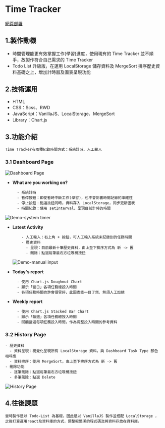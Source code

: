 # Time Tracker

[網頁部署](https://pin50195.github.io/timeTracker/)

## 1.製作動機

- 時間管理能更有效掌握工作(學習)進度，使用現有的 Time Tracker 並不順手，故製作符合自己需求的 Time Tracker
- Todo List 升級版，在運用 LocalStorage 儲存資料及 MergeSort 排序歷史資料基礎之上，增加計時器及圖表呈現功能

## 2.技術運用

- HTML
- CSS：Scss、RWD
- JavaScript：VanillaJS、LocalStorage、MergeSort
- Library：Chart.js

## 3.功能介紹

    Time Tracker有兩種紀錄時間方式：系統計時、人工輸入

### 3.1 Dashboard Page

![Dashboard Page](https://github.com/pin50195/timeTracker/assets/156511146/d4b3263c-2eaf-4b0c-81ff-b54456518b99)


- **What are you working on?**

        - 系統計時
        - 暫停按鈕：即使暫時中斷工作(學習)，也不會影響時間記錄的準確性
        - 停止按鈕：點選按鈕同時，資料存入 LocalStorage，同步更新圖表
        - 時間紀錄：使用 setInterval，呈現目前計時的時間

![Demo-system timer](https://github.com/pin50195/timeTracker/assets/156511146/31f0aad0-9bca-4724-bd15-d8e00f157488)

- **Latest Activity**

          - 人工輸入：右上角 + 按鈕，可人工輸入系統未記錄到的任務時間
          - 歷史資料
            - 呈現：目前最新十筆歷史資料，由上至下排序方式為 新 -> 舊
            - 刪除：點選每筆最右方垃圾桶按鈕

  ![Demo-manual input](https://github.com/pin50195/timeTracker/assets/156511146/f62fc3fa-f176-40c8-ab9a-067adf9a9aef)

- **Today's report**

        - 使用 Chart.js Doughnut Chart
        - 顯示「當日」各項任務總投入時間
        - 各項任務時間也許會很零碎，此圖表能一目了然，無須人工加總

- **Weekly report**

        - 使用 Chart.js Stacked Bar Chart
        - 顯示「每週」各項任務總投入時間
        - 回顧當週每項任務投入時間，作為調整投入時間的參考資料

### 3.2 History Page

    - 歷史資料
      - 資料呈現：視覺化呈現所有 LocalStorage 資料，與 Dashboard Task Type 顏色相呼應
      - 資料排序：使用 MergeSort，由上至下排序方式為 新 -> 舊
    - 刪除功能
      - 逐筆刪除：點選每筆最右方垃圾桶按鈕
      - 多筆刪除：點選 Delete

![History Page](https://github.com/pin50195/timeTracker/assets/156511146/61c186da-d1fb-48ce-8547-acf636ecd399)

## 4.往後課題

    當時製作是以 Todo-List 為基礎，因此是以 VanillaJS 製作並搭配 LocalStorage ，
    之後打算運用react及資料庫的方式，調整較整潔的程式碼及將資料存放在資料庫。
